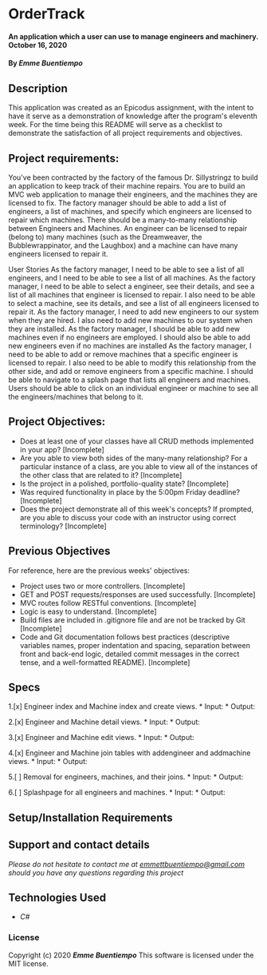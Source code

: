 # __OrderTrack__

#### __An application which a user can use to manage engineers and machinery. October 16, 2020__

#### By _**Emme Buentiempo**_

## Description

This application was created as an Epicodus assignment, with the intent to have it serve as a demonstration of knowledge after the program's eleventh week. For the time being this README will serve as a checklist to demonstrate the satisfaction of all project requirements and objectives. 

## Project requirements:

You've been contracted by the factory of the famous Dr. Sillystringz to build an application to keep track of their machine repairs. You are to build an MVC web application to manage their engineers, and the machines they are licensed to fix. The factory manager should be able to add a list of engineers, a list of machines, and specify which engineers are licensed to repair which machines. There should be a many-to-many relationship between Engineers and Machines. An engineer can be licensed to repair (belong to) many machines (such as the Dreamweaver, the Bubblewrappinator, and the Laughbox) and a machine can have many engineers licensed to repair it.

User Stories
As the factory manager, I need to be able to see a list of all engineers, and I need to be able to see a list of all machines.
As the factory manager, I need to be able to select a engineer, see their details, and see a list of all machines that engineer is licensed to repair. I also need to be able to select a machine, see its details, and see a list of all engineers licensed to repair it.
As the factory manager, I need to add new engineers to our system when they are hired. I also need to add new machines to our system when they are installed.
As the factory manager, I should be able to add new machines even if no engineers are employed. I should also be able to add new engineers even if no machines are installed
As the factory manager, I need to be able to add or remove machines that a specific engineer is licensed to repair. I also need to be able to modify this relationship from the other side, and add or remove engineers from a specific machine.
I should be able to navigate to a splash page that lists all engineers and machines. Users should be able to click on an individual engineer or machine to see all the engineers/machines that belong to it.

## Project Objectives:

  * Does at least one of your classes have all CRUD methods implemented in your app? [Incomplete]
  * Are you able to view both sides of the many-many relationship? For a particular instance of a class, are you able to view all of the instances of the other class that are related to it? [Incomplete]
  * Is the project in a polished, portfolio-quality state? [Incomplete]
  * Was required functionality in place by the 5:00pm Friday deadline? [Incomplete]
  * Does the project demonstrate all of this week's concepts? If prompted, are you able to discuss your code with an instructor using correct terminology? [Incomplete]

## Previous Objectives

For reference, here are the previous weeks' objectives:
  * Project uses two or more controllers. [Incomplete]
  * GET and POST requests/responses are used successfully. [Incomplete]
  * MVC routes follow RESTful conventions. [Incomplete]
  * Logic is easy to understand. [Incomplete]
  * Build files are included in .gitignore file and are not be tracked by Git [Incomplete]
  * Code and Git documentation follows best practices (descriptive variables names, proper indentation and spacing, separation between front and back-end logic, detailed commit messages in the correct tense, and a well-formatted README). [Incomplete]

## Specs

  1.[x] Engineer index and Machine index and create views. 
    * Input:
    * Output:

  2.[x] Engineer and Machine detail views.
    * Input:
    * Output:

  3.[x] Engineer and Machine edit views.
    * Input:
    * Output:

  4.[x] Engineer and Machine join tables with addengineer and addmachine views.
    * Input:
    * Output:

  5.[ ] Removal for engineers, machines, and their joins.
    * Input:
    * Output:
  
  6.[ ] Splashpage for all engineers and machines.
    * Input:
    * Output:

## Setup/Installation Requirements

<!-- * First, recreate the database schema by connecting to a local instance within MySql Workbench (instal information can be found here if you have not already done so https://www.learnhowtoprogram.com/c-and-net/getting-started-with-c/installing-and-configuring-mysql)
* Query and run the following in a new tab:
  * CREATE DATABASE `emme_buentiempo` /*!40100 DEFAULT CHARACTER SET utf8mb4 COLLATE utf8mb4_0900_ai_ci */ /*!80016 DEFAULT ENCRYPTION='N' */;CREATE TABLE `clients` (
  `ClientID` int NOT NULL AUTO_INCREMENT,
  `ClientName` varchar(45) DEFAULT NULL,
  `ClientDetails` mediumtext,
  `StylistId` int DEFAULT NULL,
  PRIMARY KEY (`ClientID`)
) ENGINE=InnoDB AUTO_INCREMENT=4 DEFAULT CHARSET=utf8mb4 COLLATE=utf8mb4_0900_ai_ci;CREATE TABLE `stylists` (
  `StylistId` int NOT NULL AUTO_INCREMENT,
  `StylistName` varchar(255) DEFAULT NULL,
  `StylistDetails` mediumtext,
  PRIMARY KEY (`StylistId`)
) ENGINE=InnoDB AUTO_INCREMENT=5 DEFAULT CHARSET=utf8mb4 COLLATE=utf8mb4_0900_ai_ci;

Then, to run the application:
* _open terminal_
* _type "cd desktop", then press enter_
* _type "git clone https://github.com/3emme/HairSalon", then press enter_
* _locate and open directory on desktop named "HairSalon" with your console of choice_
* _If necessary, update the appsettings.json file with your personal mysql username/password:_
  * {"ConnectionStrings": {"DefaultConnection": "Server=localhost;Port=3306;database=hair_salon;uid={YOUR USERNAME};pwd={YOUR USERNAME}"}
* _(in console) locate and move to the directory inside called OrderTrack_
* _(in console) run $dotnet restore_
* _(in console) run $dotnet build_
* _(in console) run $dotnet run_ -->

## Support and contact details

_Please do not hesitate to contact me at emmettbuentiempo@gmail.com should you have any questions regarding this project_

## Technologies Used

* _C#_

### License

Copyright (c) 2020 **_Emme Buentiempo_**
This software is licensed under the MIT license.